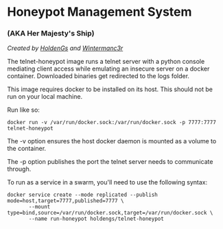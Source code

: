 # Honeypot Management System
### (AKA Her Majesty's Ship)

*Created by [HoldenGs](https://github.com/HoldenGs/) and [Wintermanc3r](https://github.com/wintermanc3r/)*

The telnet-honeypot image runs a telnet server with a python console mediating client access while emulating an insecure server on a docker container. Downloaded binaries get redirected to the logs folder.

This image requires docker to be installed on its host. This should not be run on your local machine.

Run like so:
~~~~
docker run -v /var/run/docker.sock:/var/run/docker.sock -p 7777:7777 telnet-honeypot
~~~~

The -v option ensures the host docker daemon is mounted as a volume to the container.

The -p option publishes the port the telnet server needs to communicate through.

To run as a service in a swarm, you'll need to use the following syntax:
~~~~
docker service create --mode replicated --publish mode=host,target=7777,published=7777 \
       --mount type=bind,source=/var/run/docker.sock,target=/var/run/docker.sock \
       --name run-honeypot holdengs/telnet-honeypot
~~~~
